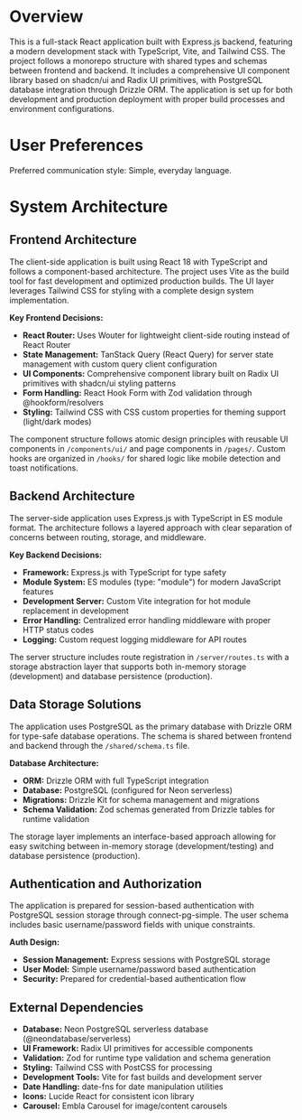 # Overview

This is a full-stack React application built with Express.js backend, featuring a modern development stack with TypeScript, Vite, and Tailwind CSS. The project follows a monorepo structure with shared types and schemas between frontend and backend. It includes a comprehensive UI component library based on shadcn/ui and Radix UI primitives, with PostgreSQL database integration through Drizzle ORM. The application is set up for both development and production deployment with proper build processes and environment configurations.

# User Preferences

Preferred communication style: Simple, everyday language.

# System Architecture

## Frontend Architecture

The client-side application is built using React 18 with TypeScript and follows a component-based architecture. The project uses Vite as the build tool for fast development and optimized production builds. The UI layer leverages Tailwind CSS for styling with a complete design system implementation.

**Key Frontend Decisions:**
- **React Router:** Uses Wouter for lightweight client-side routing instead of React Router
- **State Management:** TanStack Query (React Query) for server state management with custom query client configuration
- **UI Components:** Comprehensive component library built on Radix UI primitives with shadcn/ui styling patterns
- **Form Handling:** React Hook Form with Zod validation through @hookform/resolvers
- **Styling:** Tailwind CSS with CSS custom properties for theming support (light/dark modes)

The component structure follows atomic design principles with reusable UI components in `/components/ui/` and page components in `/pages/`. Custom hooks are organized in `/hooks/` for shared logic like mobile detection and toast notifications.

## Backend Architecture

The server-side application uses Express.js with TypeScript in ES module format. The architecture follows a layered approach with clear separation of concerns between routing, storage, and middleware.

**Key Backend Decisions:**
- **Framework:** Express.js with TypeScript for type safety
- **Module System:** ES modules (type: "module") for modern JavaScript features
- **Development Server:** Custom Vite integration for hot module replacement in development
- **Error Handling:** Centralized error handling middleware with proper HTTP status codes
- **Logging:** Custom request logging middleware for API routes

The server structure includes route registration in `/server/routes.ts` with a storage abstraction layer that supports both in-memory storage (development) and database persistence (production).

## Data Storage Solutions

The application uses PostgreSQL as the primary database with Drizzle ORM for type-safe database operations. The schema is shared between frontend and backend through the `/shared/schema.ts` file.

**Database Architecture:**
- **ORM:** Drizzle ORM with full TypeScript integration
- **Database:** PostgreSQL (configured for Neon serverless)
- **Migrations:** Drizzle Kit for schema management and migrations
- **Schema Validation:** Zod schemas generated from Drizzle tables for runtime validation

The storage layer implements an interface-based approach allowing for easy switching between in-memory storage (development/testing) and database persistence (production).

## Authentication and Authorization

The application is prepared for session-based authentication with PostgreSQL session storage through connect-pg-simple. The user schema includes basic username/password fields with unique constraints.

**Auth Design:**
- **Session Management:** Express sessions with PostgreSQL storage
- **User Model:** Simple username/password based authentication
- **Security:** Prepared for credential-based authentication flow

## External Dependencies

- **Database:** Neon PostgreSQL serverless database (@neondatabase/serverless)
- **UI Framework:** Radix UI primitives for accessible components
- **Validation:** Zod for runtime type validation and schema generation
- **Styling:** Tailwind CSS with PostCSS for processing
- **Development Tools:** Vite for fast builds and development server
- **Date Handling:** date-fns for date manipulation utilities
- **Icons:** Lucide React for consistent icon library
- **Carousel:** Embla Carousel for image/content carousels